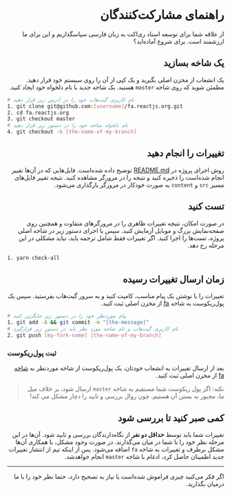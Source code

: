 <h1 dir="rtl">راهنمای مشارکت‌کنندگان</h1>
<p dir="rtl">
از علاقه شما برای توسعه اسناد ری‌اکت به زبان فارسی سپاسگذاریم و این برای ما ارزشمند است. برای شروع آماده‌اید؟
</p>
<h2 dir="rtl">
یک شاخه بسازید
</h2>
<p dir="rtl">
یک انشعاب از مخزن اصلی بگیرید و یک کپی از آن را روی سیستم خود قرار دهید. مطمئن شوید که روی شاخه <code>master</code> هستید. یک شاخه جدید با نام دلخواه خود ایجاد کنید.
</p>

```bash
# نام کاربری گیت‌هاب خود را در آدرس زیر قرار دهید
1. git clone git@github.com:[username]/fa.reactjs.org.git
2. cd fa.reactjs.org
3. git checkout master
# نام دلخواه شاخه خود را در دستور زیر قرار دهید
4. git checkout -b [the-name-of-my-branch]
```

<h2 dir="rtl">
تغییرات را انجام دهید
</h2>

<p dir="rtl">
روش اجرای پروژه در <a href="https://github.com/reactjs/fa.reactjs.org#%D9%86%D8%B5%D8%A8">README.md</a> توضیح داده شده‌است. فایل‌هایی که در آن‌ها تغییر انجام شده‌است را ذخیره کنید و نتیجه را در مرورگر مشاهده کنید. نتیجه تغییر فایل‌های مسیر <code>src</code> و <code>content</code> به صورت خودکار در مرورگر بارگذاری می‌شود.
</p>

<h2 dir="rtl">
تست کنید
</h2>

<p dir="rtl">
در صورت امکان، نتیجه تغییرات ظاهری را در مرورگر‌های متفاوت و همچنین روی صفحه‌نمایش بزرگ و موبایل آزمایش کنید. سپس با اجرای دستور زیر در شاخه اصلی پروژه، تست‌ها را اجرا کنید. اگر تغییرات فقط شامل ترجمه باید، نباید مشکلی در این مرحله رخ دهد.
</p>

```bash
1. yarn check-all
```

<h2 dir="rtl">
زمان ارسال تغییرات رسیده
</h2>

<p dir="rtl">
تغییرات را با نوشتن یک پیام مناسب، کامیت کنید و به سرور گیت‌هاب بفرستید. سپس یک پول‌ریکوست به شاخه <a href="https://github.com/reactjs/fa.reactjs.org/tree/fa">fa</a> از مخزن اصلی ثبت کنید.
</p>

```bash
# پیام موردنظر خود را در دستور زیر جایگزین کنید
1. git add -A && git commit -m "[the-message]"
# نام کاربری گیت‌هاب و نام شاخه مورد نظر باید در دستور زیر قرارگیرد
2. git push [my-fork-name] [the-name-of-my-branch]
```

<h3>ثبت پول‌ریکوست</h3>

<p dir="rtl">
بعد از ارسال تغییرات به انشعاب خودتان، یک پول‌ریکوست از شاخه موردنظر به <a href="https://github.com/reactjs/fa.reactjs.org/tree/fa">شاخه fa</a> از مخزن اصلی ثبت کنید.
</p>

<blockquote dir="rtl">
نکته: اگر پول ریکوست شما مستقیم به شاخه <code>master</code> ارسال شود، بر خلاف میل ما، مجبور به بستن آن هستیم، چون روال بررسی و تایید را دچار مشکل می کند!
</blockquote>

<h2 dir="rtl">
کمی صبر کنید تا بررسی شود
</h2>

<p dir="rtl">
تغییرات شما باید توسط <b>حداقل دو نفر</b> از نگاه‌دارندگان بررسی و تایید شود. آن‌ها در این مرحله نظر خود را با شما در میان می‌گذارند. در صورت وجود مشکل، با همکاری آن‌ها مشکل برطرف و تغییرات به شاخه <code>fa</code> اضافه می‌شود. پس از اینکه تیم از انتشار تغییرات جدید اطمینان حاصل کرد، ادغام با شاخه <code>master</code> انجام خواهدشد.
</p>

<hr />

<p dir="rtl">
اگر فکر می‌کنید چیزی فراموش شده‌است یا نیاز به تصحیح دارد، حتما نظر خود را با ما درمیان بگذارید.
</p>